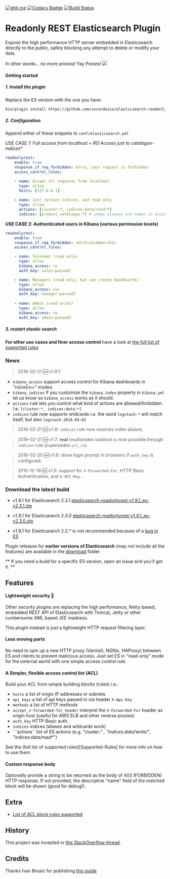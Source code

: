 [![ghit.me](https://ghit.me/badge.svg?repo=sscarduzio/elasticsearch-readonlyrest-plugin)](https://ghit.me/repo/sscarduzio/elasticsearch-readonlyrest-plugin)
[![Codacy Badge](https://api.codacy.com/project/badge/grade/9ef51ae1e6e34deba913f22e2e4cbd56)](https://www.codacy.com/app/scarduzio/elasticsearch-readonlyrest-plugin)
[![Build Status](https://travis-ci.org/sscarduzio/elasticsearch-readonlyrest-plugin.svg?branch=master)](https://travis-ci.org/sscarduzio/elasticsearch-readonlyrest-plugin)

# Readonly REST Elasticsearch Plugin
Expose the high performance HTTP server embedded in Elasticsearch directly to the public, safely blocking any attempt to delete or modify your data.

In other words... no more proxies! Yay Ponies!
![](http://i.imgur.com/8CLtS1Z.jpg)

#### Getting started

##### 1. Install the plugin 

Replace the ES version with the one you have:

```bash
bin/plugin install https://github.com/sscarduzio/elasticsearch-readonlyrest-plugin/raw/master/download/elasticsearch-readonlyrest-v1.7_es-v2.2.1.zip
```
##### 2. Configuration

Append either of these snippets to `conf/elasticsearch.yml`

**USE CASE 1: Full access from localhost + RO Access just to catalogue-* indices**
```yml
readonlyrest:
    enable: true
    response_if_req_forbidden: Sorry, your request is forbidden.
    access_control_rules:

    - name: Accept all requests from localhost
      type: allow
      hosts: [127.0.0.1]
    
    - name: Just certain indices, and read only
      type: allow
      actions: [cluster:*, indices:data/read/*]
      indices: [product_catalogue-*] # index aliases are taken in account!

```

**USE CASE 2: Authenticated users in Kibana (various permission levels)**

```yml
readonlyrest:
    enable: true
    response_if_req_forbidden: <h1>Forbidden</h1>    
    access_control_rules:

    - name: Salesmen (read only)
      type: allow
      kibana_access: ro
      auth_key: sales:passwd1

    - name: Managers (read only, but can create dashboards)
      type: allow
      kibana_access: ro+
      auth_key: manager:passwd2
    
    - name: Admin (read write)
      type: allow
      kibana_access: rw
      auth_key: admin:passwd3
```

##### 3. restart elastic search

**For other use cases and finer access control** have a look at [the full list of supported rules](https://github.com/sscarduzio/elasticsearch-readonlyrest-plugin/wiki/Supported-Rules)


### News
> 2016-02-21 :new: v1.9.1:  
* ```kibana_access``` support access control for Kibana dashboards in  "ro|rw|ro+" modes.
* ```kibana_indices``` if you customize the `kibana.index` property in `kibana.yml` let us know so `kibana_access` works as it should.
* ```actions``` rule lets you control what kind of actions are allowed/forbidden. I.e. `[cluster:*, indices:data:*]` 
* ```indices``` rule now supports wildcards i.e. the word `logstash-*` will match itself, but also `logstash-2016-04-02` 

> 2016-02-21 :new: v1.8:  ```indices``` rule now resolves index aliases.

> 2016-02-21 :new: v1.7: **real** (multi)index isolation is now possible through ```indices``` rule (supersedes ```uri_re```).

> 2016-02-20 :new: v1.6: show login prompt in browsers if ```auth_key``` is configured.

> 2015-12-19  :new: v1.5: support for ```X-Forwarded-For```, HTTP Basic Authentication, and ```X-API-Key```.

###  Download the latest build

* v1.9.1 for Elasticsearch 2.3.1 [elasticsearch-readonlyrest-v1.9.1_es-v2.3.1.zip](https://github.com/sscarduzio/elasticsearch-readonlyrest-plugin/blob/master/download/elasticsearch-readonlyrest-v1.9.1_es-v2.3.1.zip?raw=true)

* v1.9.1 for Elasticsearch 2.3.0 [elasticsearch-readonlyrest-v1.9.1_es-v2.3.0.zip](https://github.com/sscarduzio/elasticsearch-readonlyrest-plugin/blob/master/download/elasticsearch-readonlyrest-v1.9.1_es-v2.3.0.zip?raw=true)

* v1.9.1 for Elasticsearch 2.2.* is not recommended because of a [bug in ES](https://github.com/sscarduzio/elasticsearch-readonlyrest-plugin/issues/35)
 
Plugin releases for **earlier versions of Elasticsearch** (may not include all the features) are available in the [download](https://github.com/sscarduzio/elasticsearch-readonlyrest-plugin/blob/master/download) folder.

** If you need a build for a specific ES version, open an issue and you'll get it. ** 

## Features

#### Lightweight security :rocket:
Other security plugins are replacing the high performance, Netty based, embedded REST API of Elasticsearch with Tomcat, Jetty or other cumbersome XML based JEE madness.

This plugin instead is just a lightweight HTTP request filtering layer.

#### Less moving parts
No need to spin up a new HTTP proxy (Varnish, NGNix, HAProxy) between ES and clients to prevent malicious access. Just set ES in "read-only" mode for the external world with one simple access control rule.

#### A Simpler, flexible access control list (ACL)
Build your ACL from simple building blocks (rules) i.e.:
* ```hosts``` a list of origin IP addresses or subnets
* ```api_keys``` a list of api keys passed in via header ```X-Api-Key```
* ```methods``` a list of HTTP methods
* ```accept_x-forwarded-for_header``` interpret the ```X-Forwarded-For``` header as origin host (useful for AWS ELB and other reverse proxies)
* ```auth_key``` HTTP Basic auth. 
* ```indices``` indices (aliases and wildcards work)
* ```actions`` list of ES actions (e.g. "cluster:*" , "indices:data/write/*", "indices:data/read*")

See the (full list of supported rules)[Supported-Rules] for more info on how to use them.


#### Custom response body
Optionally provide a string to be returned as the body of 403 (FORBIDDEN) HTTP response. If not provided, the descriptive "name" field of the matched block will be shown (good for debug!).

## Extra
* [List of ACL block rules supported](https://github.com/sscarduzio/elasticsearch-readonlyrest-plugin/wiki/Supported-Rules)

## History
This project was incepted in [this StackOverflow thread](http://stackoverflow.com/questions/20406707/using-cloudfront-to-expose-elasticsearch-rest-api-in-read-only-get-head "StackOverflow").

## Credits
Thanks Ivan Brusic for publishing [this guide](http://blog.brusic.com/2011/09/create-pluggable-rest-endpoints-in.html "Ivan Brusic blog")
